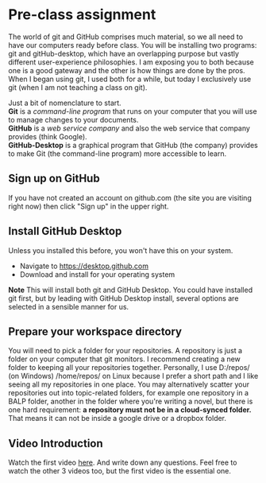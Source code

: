 # Pre-class assignment
The world of git and GitHub comprises much material, so we all need to have our computers ready before class.  You will be installing two programs: git and gitHub-desktop, which have an overlapping purpose but vastly different user-experience philosophies.  I am exposing you to both because one is a good gateway and the other is how things are done by the pros.  When I began using git, I used both for a while, but today I exclusively use git (when I am not teaching a class on git).  

Just a bit of nomenclature to start.  
**Git** is a *command-line program* that runs on your computer that you will use to manage changes to your documents.  
**GitHub** is a *web service company* and also the web service that company provides (think Google).  
**GitHub-Desktop** is a graphical program that GitHub (the company) provides to make Git (the command-line program) more accessible to learn.  

## Sign up on GitHub
If you have not created an account on github.com (the site you are visiting right now) then click "Sign up" in the upper right.

## Install GitHub Desktop
Unless you installed this before, you won't have this on your system.  
- Navigate to https://desktop.github.com
- Download and install for your operating system

**Note** This will install both git and GitHub Desktop.  You could have installed git first, but by leading with GitHub Desktop install, several options are selected in a sensible manner for us.  

## Prepare your workspace directory
You will need to pick a folder for your repositories.  A repository is just a folder on your computer that git monitors.  I recommend creating a new folder to keeping all your repositories together.  Personally, I use D:/repos/ (on Windows) /home/repos/ on Linux because I prefer a short path and I like seeing all my repositories in one place.  You may alternatively scatter your repositories out into topic-related folders, for example one repository in a BALP folder, another in the folder where you're writing a novel, but there is one hard requirement: **a repository must not be in a cloud-synced folder.** That means it can not be inside a google drive or a dropbox folder. 

## Video Introduction
Watch the first video [here](https://git-scm.com/videos).   And write down any questions.  Feel free to watch the other 3 videos too, but the first video is the essential one. 
